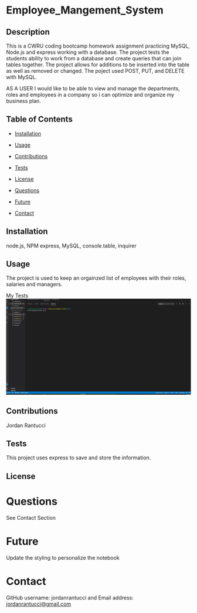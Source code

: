 # Employee_Mangement_System

## Description 

This is a CWRU coding bootcamp homework assignment practicing MySQL, Node.js and express working with a database.  The project tests the students ability to work from a database and create queries that can join tables together.  The project allows for additions to be inserted into the table as well as removed or changed.  The poject used POST, PUT, and DELETE with MySQL. 

AS A USER I would like to be able to view and manage the departments, roles and employees in a company so i can optimize and organize my business plan.



## Table of Contents

* [Installation](#installation)

* [Usage](#usage)

* [Contributions](#contributions)

* [Tests](#tests)

* [License](#license)

* [Questions](#questions)

* [Future](#future)

* [Contact](#contact)

## Installation
node.js, NPM express, MySQL, console.table, inquirer

## Usage
The project is used to keep an orgainzed list of employees with their roles, salaries and managers.

My Tests
![Alt Text](assets/demo.gif)






## Contributions
Jordan Rantucci

## Tests
This project uses express to save and store the information.

## License 
 

# Questions
See Contact Section

# Future
Update the styling to personalize the notebook

# Contact

GitHub username: jordanrantucci and Email address: jordanrantucci@gmail.com
